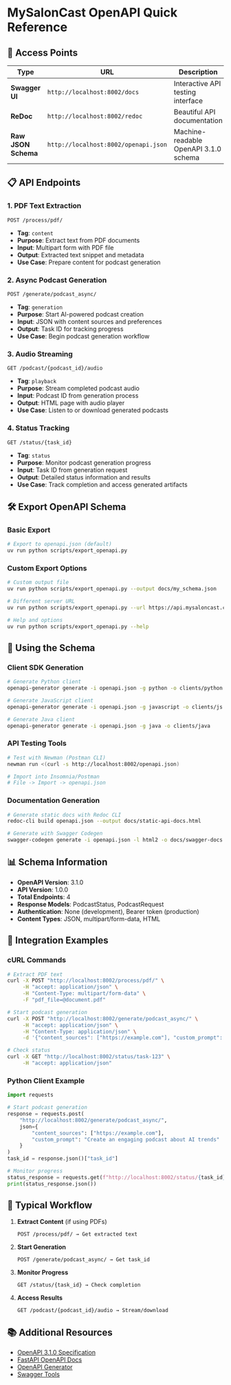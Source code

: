 # MySalonCast OpenAPI Quick Reference

## 🚀 Access Points

| Type | URL | Description |
|------|-----|-------------|
| **Swagger UI** | `http://localhost:8002/docs` | Interactive API testing interface |
| **ReDoc** | `http://localhost:8002/redoc` | Beautiful API documentation |
| **Raw JSON Schema** | `http://localhost:8002/openapi.json` | Machine-readable OpenAPI 3.1.0 schema |

## 📋 API Endpoints

### 1. **PDF Text Extraction**
```
POST /process/pdf/
```
- **Tag**: `content`
- **Purpose**: Extract text from PDF documents
- **Input**: Multipart form with PDF file
- **Output**: Extracted text snippet and metadata
- **Use Case**: Prepare content for podcast generation

### 2. **Async Podcast Generation**
```
POST /generate/podcast_async/
```
- **Tag**: `generation`
- **Purpose**: Start AI-powered podcast creation
- **Input**: JSON with content sources and preferences
- **Output**: Task ID for tracking progress
- **Use Case**: Begin podcast generation workflow

### 3. **Audio Streaming**
```
GET /podcast/{podcast_id}/audio
```
- **Tag**: `playback`
- **Purpose**: Stream completed podcast audio
- **Input**: Podcast ID from generation process
- **Output**: HTML page with audio player
- **Use Case**: Listen to or download generated podcasts

### 4. **Status Tracking**
```
GET /status/{task_id}
```
- **Tag**: `status`
- **Purpose**: Monitor podcast generation progress
- **Input**: Task ID from generation request
- **Output**: Detailed status information and results
- **Use Case**: Track completion and access generated artifacts

## 🛠️ Export OpenAPI Schema

### Basic Export
```bash
# Export to openapi.json (default)
uv run python scripts/export_openapi.py
```

### Custom Export Options
```bash
# Custom output file
uv run python scripts/export_openapi.py --output docs/my_schema.json

# Different server URL
uv run python scripts/export_openapi.py --url https://api.mysaloncast.com

# Help and options
uv run python scripts/export_openapi.py --help
```

## 🔧 Using the Schema

### Client SDK Generation
```bash
# Generate Python client
openapi-generator generate -i openapi.json -g python -o clients/python

# Generate JavaScript client
openapi-generator generate -i openapi.json -g javascript -o clients/js

# Generate Java client
openapi-generator generate -i openapi.json -g java -o clients/java
```

### API Testing Tools
```bash
# Test with Newman (Postman CLI)
newman run <(curl -s http://localhost:8002/openapi.json)

# Import into Insomnia/Postman
# File -> Import -> openapi.json
```

### Documentation Generation
```bash
# Generate static docs with Redoc CLI
redoc-cli build openapi.json --output docs/static-api-docs.html

# Generate with Swagger Codegen
swagger-codegen generate -i openapi.json -l html2 -o docs/swagger-docs
```

## 📊 Schema Information

- **OpenAPI Version**: 3.1.0
- **API Version**: 1.0.0
- **Total Endpoints**: 4
- **Response Models**: PodcastStatus, PodcastRequest
- **Authentication**: None (development), Bearer token (production)
- **Content Types**: JSON, multipart/form-data, HTML

## 🎯 Integration Examples

### cURL Commands
```bash
# Extract PDF text
curl -X POST "http://localhost:8002/process/pdf/" \
     -H "accept: application/json" \
     -H "Content-Type: multipart/form-data" \
     -F "pdf_file=@document.pdf"

# Start podcast generation
curl -X POST "http://localhost:8002/generate/podcast_async/" \
     -H "accept: application/json" \
     -H "Content-Type: application/json" \
     -d '{"content_sources": ["https://example.com"], "custom_prompt": "Create a podcast about AI"}'

# Check status
curl -X GET "http://localhost:8002/status/task-123" \
     -H "accept: application/json"
```

### Python Client Example
```python
import requests

# Start podcast generation
response = requests.post(
    "http://localhost:8002/generate/podcast_async/",
    json={
        "content_sources": ["https://example.com"],
        "custom_prompt": "Create an engaging podcast about AI trends"
    }
)
task_id = response.json()["task_id"]

# Monitor progress
status_response = requests.get(f"http://localhost:8002/status/{task_id}")
print(status_response.json())
```

## 🔄 Typical Workflow

1. **Extract Content** (if using PDFs)
   ```
   POST /process/pdf/ → Get extracted text
   ```

2. **Start Generation**
   ```
   POST /generate/podcast_async/ → Get task_id
   ```

3. **Monitor Progress**
   ```
   GET /status/{task_id} → Check completion
   ```

4. **Access Results**
   ```
   GET /podcast/{podcast_id}/audio → Stream/download
   ```

## 📚 Additional Resources

- [OpenAPI 3.1.0 Specification](https://spec.openapis.org/oas/v3.1.0)
- [FastAPI OpenAPI Docs](https://fastapi.tiangolo.com/tutorial/metadata/)
- [OpenAPI Generator](https://openapi-generator.tech/)
- [Swagger Tools](https://swagger.io/tools/)
